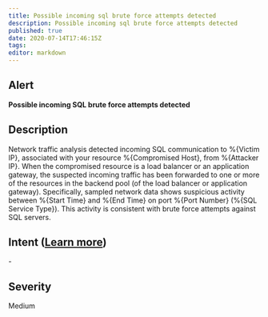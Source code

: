 ```yaml
---
title: Possible incoming sql brute force attempts detected
description: Possible incoming sql brute force attempts detected
published: true
date: 2020-07-14T17:46:15Z
tags:
editor: markdown
---
```


## Alert
**Possible incoming SQL brute force attempts detected**

## Description
Network traffic analysis detected incoming SQL communication to %{Victim IP}, associated with your resource %{Compromised Host}, from %{Attacker IP}. When the compromised resource is a load balancer or an application gateway, the suspected incoming traffic has been forwarded to one or more of the resources in the backend pool (of the load balancer or application gateway). Specifically, sampled network data shows suspicious activity between %{Start Time} and %{End Time} on port %{Port Number} (%{SQL Service Type}). This activity is consistent with brute force attempts against SQL servers.

## Intent ([Learn more](/public/security/alerts/intentions.md))
\-

## Severity
Medium





